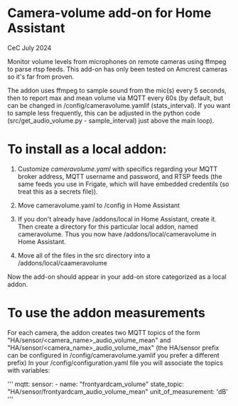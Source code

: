 # Camera-volume add-on for Home Assistant
CeC
July 2024

Monitor volume levels from microphones on remote cameras using ffmpeg
to parse rtsp feeds.  This add-on has only been tested on Amcrest
cameras so it's far from proven.

The addon uses ffmpeg to sample sound from the mic(s) every 5 seconds,
then to report max and mean volume via MQTT every 60s (by default,
but can be changed in /config/cameravolume.yamlif (stats_interval). 
If you want to sample less frequently, this can be adjusted in the
python code (src/get_audio_volume.py  - sample_interval) just
above the main loop).

# To install as a local addon:

1. Customize *cameravolume.yaml* with specifics regarding your MQTT broker address, MQTT username and password, and RTSP feeds (the same feeds you use in Frigate, which will have embedded credentils (so treat this as a secrets file)).

2. Move cameravolume.yaml to /config in Home Assistant

3. If you don't already have /addons/local in Home Assistant, create it. Then create a directory for this particular local addon, named cameravolume.  Thus you now have /addons/local/cameravolume in Home Assistant.

4. Move all of the files in the src directory into a /addons/local/caameravolume

Now the add-on should appear in your add-on store categorized as a local addon.

# To use the addon measurements

For each camera, the addon creates two MQTT topics of the form
"HA/sensor/<camera_name>_audio_volume_mean" and "HA/sensor/<camera_name>_audio_volume_max"
(the HA/sensor prefix can be configured in /config/cameravolume.yamlif you prefer a different prefix)
In your /config/configuration.yaml file you will associate the topics with variables:

'''
mqtt:
  sensor:
    - name: "frontyardcam_volume"
      state_topic: "HA/sensor/frontyardcam_audio_volume_mean"
      unit_of_measurement: 'dB'
'''


